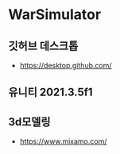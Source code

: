 # WarSimulator 

## 깃허브 데스크톱
+ https://desktop.github.com/
## 유니티 2021.3.5f1
## 3d모델링
+ https://www.mixamo.com/